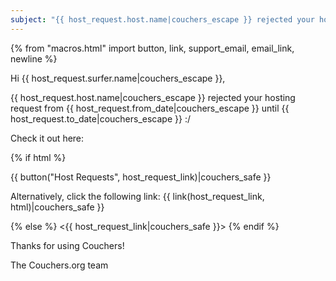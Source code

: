 ```yaml
---
subject: "{{ host_request.host.name|couchers_escape }} rejected your hosting request"
---
```


{% from "macros.html" import button, link, support_email, email_link, newline %}

Hi {{ host_request.surfer.name|couchers_escape }},

{{ host_request.host.name|couchers_escape }} rejected your hosting request from {{ host_request.from_date|couchers_escape }} until {{ host_request.to_date|couchers_escape }} :/

Check it out here:

{% if html %}

{{ button("Host Requests", host_request_link)|couchers_safe }}

Alternatively, click the following link: {{ link(host_request_link, html)|couchers_safe }}

{% else %}
<{{ host_request_link|couchers_safe }}>
{% endif %}

Thanks for using Couchers!

The Couchers.org team
